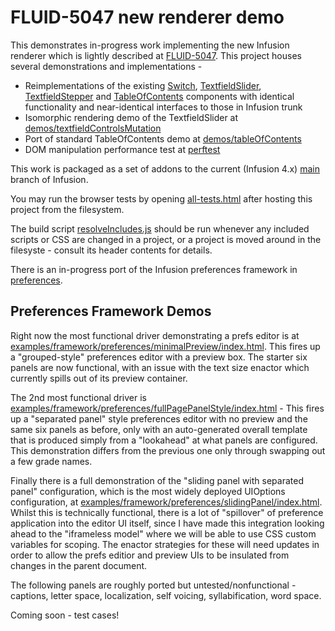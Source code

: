 # FLUID-5047 new renderer demo

This demonstrates in-progress work implementing the new Infusion renderer which is lightly described at
[FLUID-5047](https://issues.fluidproject.org/browse/FLUID-5047).
This project houses several demonstrations and implementations -

- Reimplementations of the existing [Switch](switch), [TextfieldSlider](textfieldControl/src/js/TextfieldSlider.js),
[TextfieldStepper](textfieldControl/src/js/TextfieldStepper.js) and [TableOfContents](tableOfContents) components with identical
functionality and near-identical interfaces to those in Infusion trunk
- Isomorphic rendering demo of the TextfieldSlider at [demos/textfieldControlsMutation](demos/textfieldControlsMutation)
- Port of standard TableOfContents demo at [demos/tableOfContents](demos/tableOfContents)
- DOM manipulation performance test at [perftest](perftest)

This work is packaged as a set of addons to the current (Infusion 4.x) [main](https://github.com/fluid-project/infusion)
branch of Infusion.

You may run the browser tests by opening [all-tests.html](all-tests.html) after hosting this project from the filesystem.

The build script [resolveIncludes.js](resolveIncludes.js) should be run whenever any included scripts or CSS are
changed in a project, or a project is moved around in the filesyste - consult its header contents for details.

There is an in-progress port of the Infusion preferences framework in [preferences](preferences).

## Preferences Framework Demos

Right now the most functional driver demonstrating a prefs editor is at
[examples/framework/preferences/minimalPreview/index.html](examples/framework/preferences/withPreview/index.html).
This fires up a "grouped-style" preferences editor with a preview box. The starter six panels are now functional,
with an issue with the text size enactor which currently spills out of its preview container.

The 2nd most functional driver is
[examples/framework/preferences/fullPagePanelStyle/index.html](examples/framework/preferences/fullPagePanelStyle/index.html) -
This fires up a "separated panel" style preferences editor with no preview and the same six panels as before,
only with an auto-generated overall template that is produced simply from a "lookahead" at what panels are configured.
This demonstration differs from the previous one only through swapping out a few grade names.

Finally there is a full demonstration of the "sliding panel with separated panel" configuration, which is the most
widely deployed UIOptions configuration, at [examples/framework/preferences/slidingPanel/index.html](examples/framework/preferences/slidingPanel/index.html).
Whilst this is technically functional, there is a lot of "spillover" of preference application into the editor UI itself,
since I have made this integration looking ahead to the "iframeless model" where we will be able to use CSS custom
variables for scoping. The enactor strategies for these will need updates in order to allow the prefs editior and
preview UIs to be insulated from changes in the parent document.

The following panels are roughly ported but untested/nonfunctional - captions, letter space, localization,
self voicing, syllabification, word space.

Coming soon - test cases!
